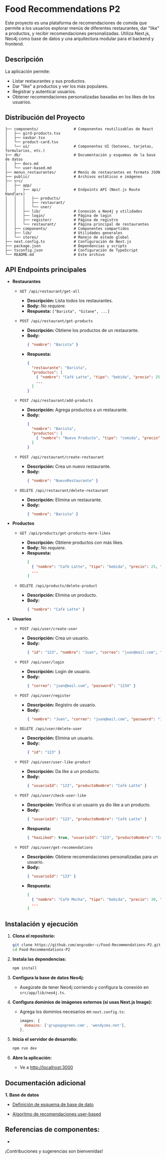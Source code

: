 # Food Recommendations P2

Este proyecto es una plataforma de recomendaciones de comida que permite a los usuarios explorar menús de diferentes restaurantes, dar "like" a productos, y recibir recomendaciones personalizadas. Utiliza Next.js, Neo4j como base de datos y una arquitectura modular para el backend y frontend.

## Descripción

La aplicación permite:
- Listar restaurantes y sus productos.
- Dar "like" a productos y ver los más populares.
- Registrar y autenticar usuarios.
- Obtener recomendaciones personalizadas basadas en los likes de los usuarios.

## Distribución del Proyecto

```
├── components/                # Componentes reutilizables de React
│   ├── gird-products.tsx
│   ├── navbar.tsx
│   └── product-card.tsx
│   └── ui/                    # Componentes UI (botones, tarjetas, formularios, etc.)
├── db/                        # Documentación y esquemas de la base de datos
│   ├── docs.md
│   └── user-based.md
├── menus_restaurantes/        # Menús de restaurantes en formato JSON
├── public/                    # Archivos estáticos e imágenes
├── src/
│   ├── app/
│   │   ├── api/               # Endpoints API (Next.js Route Handlers)
│   │   │   ├── products/
│   │   │   ├── restaurant/
│   │   │   └── user/
│   │   ├── lib/               # Conexión a Neo4j y utilidades
│   │   ├── login/             # Página de login
│   │   ├── register/          # Página de registro
│   │   └── restaurant/        # Página principal de restaurantes
│   ├── components/            # Componentes compartidos
│   ├── lib/                   # Utilidades generales
│   └── stores/                # Manejo de estado global
├── next.config.ts             # Configuración de Next.js
├── package.json               # Dependencias y scripts
├── tsconfig.json              # Configuración de TypeScript
└── README.md                  # Este archivo
```

## API Endpoints principales

- **Restaurantes**
  - `GET /api/restaurant/get-all`
    - **Descripción:** Lista todos los restaurantes.
    - **Body:** _No requiere._
    - **Respuesta:** `["Barista", "Gitane", ...]`

  - `POST /api/restaurant/get-products`
    - **Descripción:** Obtiene los productos de un restaurante.
    - **Body:**
      ```json
      { "nombre": "Barista" }
      ```
    - **Respuesta:**
      ```json
      {
        "restaurante": "Barista",
        "productos": [
          { "nombre": "Café Latte", "tipo": "bebida", "precio": 25, "img": "url", "likes": 3 },
          ...
        ]
      }
      ```

  - `POST /api/restaurant/add-products`
    - **Descripción:** Agrega productos a un restaurante.
    - **Body:**
      ```json
      {
        "nombre": "Barista",
        "productos": [
          { "nombre": "Nuevo Producto", "tipo": "comida", "precio": 50, "img": "url" }
        ]
      }
      ```

  - `POST /api/restaurant/create-restaurant`
    - **Descripción:** Crea un nuevo restaurante.
    - **Body:**
      ```json
      { "nombre": "NuevoRestaurante" }
      ```

  - `DELETE /api/restaurant/delete-restaurant`
    - **Descripción:** Elimina un restaurante.
    - **Body:**
      ```json
      { "nombre": "Barista" }
      ```

- **Productos**
  - `GET /api/products/get-products-more-likes`
    - **Descripción:** Obtiene productos con más likes.
    - **Body:** _No requiere._
    - **Respuesta:**
      ```json
      [
        { "nombre": "Café Latte", "tipo": "bebida", "precio": 25, "img": "url", "likes": 10, "restaurante": "Barista" },
        ...
      ]
      ```

  - `DELETE /api/products/delete-product`
    - **Descripción:** Elimina un producto.
    - **Body:**
      ```json
      { "nombre": "Café Latte" }
      ```

- **Usuarios**
  - `POST /api/user/create-user`
    - **Descripción:** Crea un usuario.
    - **Body:**
      ```json
      { "id": "123", "nombre": "Juan", "correo": "juan@mail.com", "password": "1234" }
      ```

  - `POST /api/user/login`
    - **Descripción:** Login de usuario.
    - **Body:**
      ```json
      { "correo": "juan@mail.com", "password": "1234" }
      ```

  - `POST /api/user/register`
    - **Descripción:** Registro de usuario.
    - **Body:**
      ```json
      { "nombre": "Juan", "correo": "juan@mail.com", "password": "1234" }
      ```

  - `DELETE /api/user/delete-user`
    - **Descripción:** Elimina un usuario.
    - **Body:**
      ```json
      { "id": "123" }
      ```

  - `POST /api/user/user-like-product`
    - **Descripción:** Da like a un producto.
    - **Body:**
      ```json
      { "usuarioId": "123", "productoNombre": "Café Latte" }
      ```

  - `POST /api/user/check-user-like`
    - **Descripción:** Verifica si un usuario ya dio like a un producto.
    - **Body:**
      ```json
      { "usuarioId": "123", "productoNombre": "Café Latte" }
      ```
    - **Respuesta:**
      ```json
      { "hasLiked": true, "usuarioId": "123", "productoNombre": "Café Latte" }
      ```

  - `POST /api/user/get-recomendations`
    - **Descripción:** Obtiene recomendaciones personalizadas para un usuario.
    - **Body:**
      ```json
      { "usuarioId": "123" }
      ```
    - **Respuesta:**
      ```json
      [
        { "nombre": "Café Mocha", "tipo": "bebida", "precio": 30, "img": "url", "restaurante": "Barista" },
        ...
      ]
      ```

## Instalación y ejecución

1. **Clona el repositorio:**
   ```bash
   git clone https://github.com/angcoder-c/Food-Recommendations-P2.git
   cd Food-Recommendations-P2
   ```

2. **Instala las dependencias:**
   ```bash
   npm install
   ```

3. **Configura la base de datos Neo4j:**
   - Asegúrate de tener Neo4j corriendo y configura la conexión en `src/app/lib/neo4j.ts`.

4. **Configura dominios de imágenes externos (si usas Next.js Image):**
   - Agrega los dominios necesarios en `next.config.ts`:
     ```js
     images: {
       domains: ['grupogogreen.com', 'wendysmx.net'],
     },
     ```

5. **Inicia el servidor de desarrollo:**
   ```bash
   npm run dev
   ```

6. **Abre la aplicación:**
   - Ve a [http://localhost:3000](http://localhost:3000)

## Documentación adicional


**1. Base de datos**

- [Definición de esquema de base de dato](https://github.com/angcoder-c/Food-Recommendations-P2/blob/main/db/docs.md)

- [Algoritmo de recomendaciones user-based](./db/user-based.md)

## Referencias de componentes:
- 
¡Contribuciones y sugerencias son bienvenidas!



